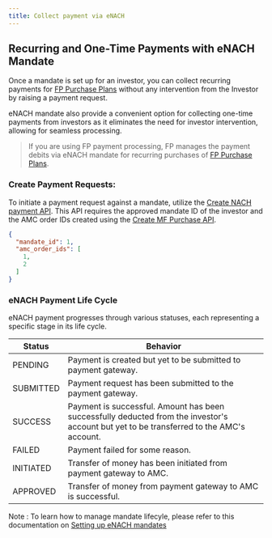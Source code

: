 ```yaml
---
title: Collect payment via eNACH
---
```

## Recurring and One-Time Payments with eNACH Mandate


Once a mandate is set up for an investor, you can collect recurring payments for [FP Purchase Plans](https://fintechprimitives.com/docs/api/#mf-purchase-plans) without any intervention from the Investor by raising a payment  request.

eNACH mandate also provide a convenient option for collecting one-time payments from investors as it eliminates the need for investor intervention, allowing for seamless processing.

> If you are using FP payment processing, FP manages the payment debits via eNACH mandate for recurring purchases of [FP Purchase Plans](https://fintechprimitives.com/docs/api/#mf-purchase-plans).

### Create Payment Requests:

To initiate a payment request against a mandate, utilize the [Create NACH payment API](https://fintechprimitives.com/docs/api/#create-a-nach-payment).
This API requires the approved mandate ID of the investor and the AMC order IDs created using the [Create MF Purchase API](https://fintechprimitives.com/docs/api/#create-a-mf-purchase).

```json
{
  "mandate_id": 1,
  "amc_order_ids": [
    1,
    2
  ]
}
```


### **eNACH Payment Life Cycle**

eNACH payment progresses through various statuses, each representing a specific stage in its life cycle. 

|Status|Behavior|
|---|---|
|PENDING|Payment is created but yet to be submitted to payment gateway.|
|SUBMITTED| Payment request has been submitted to the payment gateway.
|SUCCESS|Payment is successful. Amount has been successfully deducted from the investor's account but yet to be transferred to the AMC's account.|
|FAILED|Payment failed for some reason.|
|INITIATED|Transfer of money has been initiated from payment gateway to AMC.|
|APPROVED| Transfer of money from payment gateway to AMC is successful.|




Note : To learn how to manage mandate lifecyle, please refer to this documentation on [Setting up eNACH mandates](/payments/managing-eNACH/)
